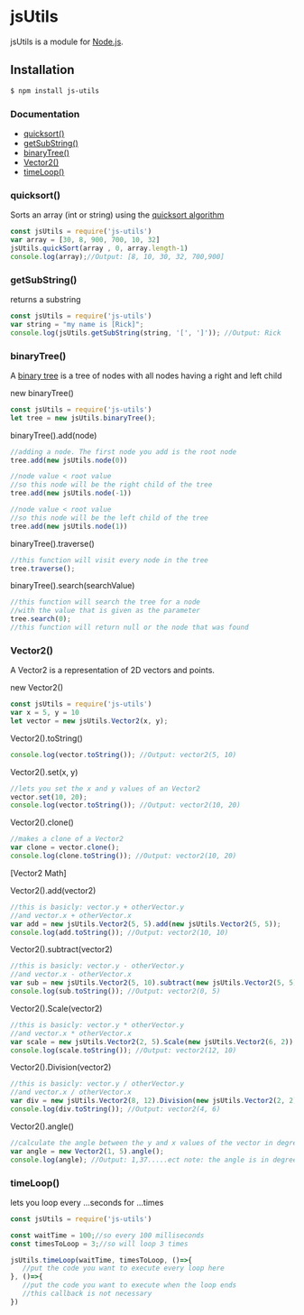 # jsUtils

jsUtils is a module for [Node.js](http://nodejs.org).

## Installation

```bash
$ npm install js-utils
```

### Documentation
* [quicksort()](#quicksort)
* [getSubString()](#getSubString)
* [binaryTree()](#binaryTree)
* [Vector2()](#Vector2)
* [timeLoop()](#timeLoop)


### quicksort()

Sorts an array (int or string) using the [quicksort algorithm](https://nl.wikipedia.org/wiki/Quicksort)

```js
const jsUtils = require('js-utils')
var array = [30, 8, 900, 700, 10, 32]
jsUtils.quickSort(array , 0, array.length-1)
console.log(array);//Output: [8, 10, 30, 32, 700,900]
```

### getSubString()

returns a substring

```js
const jsUtils = require('js-utils')
var string = "my name is [Rick]";
console.log(jsUtils.getSubString(string, '[', ']')); //Output: Rick
```

### binaryTree()

A [binary tree](https://en.wikipedia.org/wiki/Binary_tree) is a tree of nodes
with all nodes having a right and left child

new binaryTree()
```js
const jsUtils = require('js-utils')
let tree = new jsUtils.binaryTree();
```

binaryTree().add(node)
```js
//adding a node. The first node you add is the root node
tree.add(new jsUtils.node(0))

//node value < root value
//so this node will be the right child of the tree
tree.add(new jsUtils.node(-1))

//node value < root value
//so this node will be the left child of the tree
tree.add(new jsUtils.node(1))
```

binaryTree().traverse()
```js
//this function will visit every node in the tree
tree.traverse();
```

binaryTree().search(searchValue)
```js
//this function will search the tree for a node
//with the value that is given as the parameter
tree.search(0);
//this function will return null or the node that was found
```

### Vector2()

A Vector2 is a representation of 2D vectors and points.

new Vector2()
```js
const jsUtils = require('js-utils')
var x = 5, y = 10
let vector = new jsUtils.Vector2(x, y);
```

Vector2().toString()
```js
console.log(vector.toString()); //Output: vector2(5, 10)
```

Vector2().set(x, y)
```js
//lets you set the x and y values of an Vector2
vector.set(10, 20);
console.log(vector.toString()); //Output: vector2(10, 20)
```

Vector2().clone()
```js
//makes a clone of a Vector2
var clone = vector.clone();
console.log(clone.toString()); //Output: vector2(10, 20)
```

[Vector2 Math]

Vector2().add(vector2)
```js
//this is basicly: vector.y + otherVector.y
//and vector.x + otherVector.x
var add = new jsUtils.Vector2(5, 5).add(new jsUtils.Vector2(5, 5));
console.log(add.toString()); //Output: vector2(10, 10)
```

Vector2().subtract(vector2)
```js
//this is basicly: vector.y - otherVector.y
//and vector.x - otherVector.x
var sub = new jsUtils.Vector2(5, 10).subtract(new jsUtils.Vector2(5, 5));
console.log(sub.toString()); //Output: vector2(0, 5)
```

Vector2().Scale(vector2)
```js
//this is basicly: vector.y * otherVector.y
//and vector.x * otherVector.x
var scale = new jsUtils.Vector2(2, 5).Scale(new jsUtils.Vector2(6, 2));
console.log(scale.toString()); //Output: vector2(12, 10)
```

Vector2().Division(vector2)
```js
//this is basicly: vector.y / otherVector.y
//and vector.x / otherVector.x
var div = new jsUtils.Vector2(8, 12).Division(new jsUtils.Vector2(2, 2));
console.log(div.toString()); //Output: vector2(4, 6)
```

Vector2().angle()
```js
//calculate the angle between the y and x values of the vector in degrees
var angle = new Vector2(1, 5).angle();
console.log(angle); //Output: 1,37.....ect note: the angle is in degrees
```

### timeLoop()

lets you loop every ...seconds for ...times

```js
const jsUtils = require('js-utils')

const waitTime = 100;//so every 100 milliseconds
const timesToLoop = 3;//so will loop 3 times

jsUtils.timeLoop(waitTime, timesToLoop, ()=>{
   //put the code you want to execute every loop here
}, ()=>{
   //put the code you want to execute when the loop ends
   //this callback is not necessary
})
```